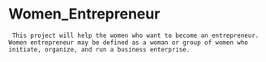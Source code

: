 # Women_Entrepreneur
     This project will help the women who want to become an entrepreneur. Women entrepreneur may be defined as a woman or group of women who initiate, organize, and run a business enterprise. 

